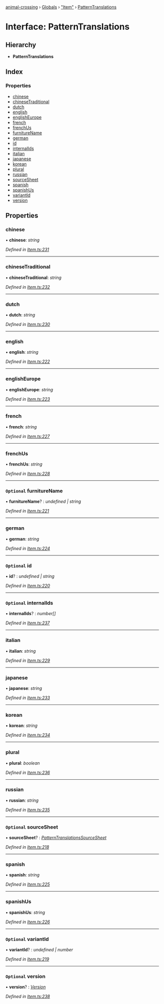 [animal-crossing](../README.md) › [Globals](../globals.md) › ["Item"](../modules/_item_.md) › [PatternTranslations](_item_.patterntranslations.md)

# Interface: PatternTranslations

## Hierarchy

* **PatternTranslations**

## Index

### Properties

* [chinese](_item_.patterntranslations.md#chinese)
* [chineseTraditional](_item_.patterntranslations.md#chinesetraditional)
* [dutch](_item_.patterntranslations.md#dutch)
* [english](_item_.patterntranslations.md#english)
* [englishEurope](_item_.patterntranslations.md#englisheurope)
* [french](_item_.patterntranslations.md#french)
* [frenchUs](_item_.patterntranslations.md#frenchus)
* [furnitureName](_item_.patterntranslations.md#optional-furniturename)
* [german](_item_.patterntranslations.md#german)
* [id](_item_.patterntranslations.md#optional-id)
* [internalIds](_item_.patterntranslations.md#optional-internalids)
* [italian](_item_.patterntranslations.md#italian)
* [japanese](_item_.patterntranslations.md#japanese)
* [korean](_item_.patterntranslations.md#korean)
* [plural](_item_.patterntranslations.md#plural)
* [russian](_item_.patterntranslations.md#russian)
* [sourceSheet](_item_.patterntranslations.md#optional-sourcesheet)
* [spanish](_item_.patterntranslations.md#spanish)
* [spanishUs](_item_.patterntranslations.md#spanishus)
* [variantId](_item_.patterntranslations.md#optional-variantid)
* [version](_item_.patterntranslations.md#optional-version)

## Properties

###  chinese

• **chinese**: *string*

*Defined in [Item.ts:231](https://github.com/Norviah/animal-crossing/blob/37a256e/module/types/Item.ts#L231)*

___

###  chineseTraditional

• **chineseTraditional**: *string*

*Defined in [Item.ts:232](https://github.com/Norviah/animal-crossing/blob/37a256e/module/types/Item.ts#L232)*

___

###  dutch

• **dutch**: *string*

*Defined in [Item.ts:230](https://github.com/Norviah/animal-crossing/blob/37a256e/module/types/Item.ts#L230)*

___

###  english

• **english**: *string*

*Defined in [Item.ts:222](https://github.com/Norviah/animal-crossing/blob/37a256e/module/types/Item.ts#L222)*

___

###  englishEurope

• **englishEurope**: *string*

*Defined in [Item.ts:223](https://github.com/Norviah/animal-crossing/blob/37a256e/module/types/Item.ts#L223)*

___

###  french

• **french**: *string*

*Defined in [Item.ts:227](https://github.com/Norviah/animal-crossing/blob/37a256e/module/types/Item.ts#L227)*

___

###  frenchUs

• **frenchUs**: *string*

*Defined in [Item.ts:228](https://github.com/Norviah/animal-crossing/blob/37a256e/module/types/Item.ts#L228)*

___

### `Optional` furnitureName

• **furnitureName**? : *undefined | string*

*Defined in [Item.ts:221](https://github.com/Norviah/animal-crossing/blob/37a256e/module/types/Item.ts#L221)*

___

###  german

• **german**: *string*

*Defined in [Item.ts:224](https://github.com/Norviah/animal-crossing/blob/37a256e/module/types/Item.ts#L224)*

___

### `Optional` id

• **id**? : *undefined | string*

*Defined in [Item.ts:220](https://github.com/Norviah/animal-crossing/blob/37a256e/module/types/Item.ts#L220)*

___

### `Optional` internalIds

• **internalIds**? : *number[]*

*Defined in [Item.ts:237](https://github.com/Norviah/animal-crossing/blob/37a256e/module/types/Item.ts#L237)*

___

###  italian

• **italian**: *string*

*Defined in [Item.ts:229](https://github.com/Norviah/animal-crossing/blob/37a256e/module/types/Item.ts#L229)*

___

###  japanese

• **japanese**: *string*

*Defined in [Item.ts:233](https://github.com/Norviah/animal-crossing/blob/37a256e/module/types/Item.ts#L233)*

___

###  korean

• **korean**: *string*

*Defined in [Item.ts:234](https://github.com/Norviah/animal-crossing/blob/37a256e/module/types/Item.ts#L234)*

___

###  plural

• **plural**: *boolean*

*Defined in [Item.ts:236](https://github.com/Norviah/animal-crossing/blob/37a256e/module/types/Item.ts#L236)*

___

###  russian

• **russian**: *string*

*Defined in [Item.ts:235](https://github.com/Norviah/animal-crossing/blob/37a256e/module/types/Item.ts#L235)*

___

### `Optional` sourceSheet

• **sourceSheet**? : *[PatternTranslationsSourceSheet](../enums/_item_.patterntranslationssourcesheet.md)*

*Defined in [Item.ts:218](https://github.com/Norviah/animal-crossing/blob/37a256e/module/types/Item.ts#L218)*

___

###  spanish

• **spanish**: *string*

*Defined in [Item.ts:225](https://github.com/Norviah/animal-crossing/blob/37a256e/module/types/Item.ts#L225)*

___

###  spanishUs

• **spanishUs**: *string*

*Defined in [Item.ts:226](https://github.com/Norviah/animal-crossing/blob/37a256e/module/types/Item.ts#L226)*

___

### `Optional` variantId

• **variantId**? : *undefined | number*

*Defined in [Item.ts:219](https://github.com/Norviah/animal-crossing/blob/37a256e/module/types/Item.ts#L219)*

___

### `Optional` version

• **version**? : *[Version](../enums/_item_.version.md)*

*Defined in [Item.ts:238](https://github.com/Norviah/animal-crossing/blob/37a256e/module/types/Item.ts#L238)*
